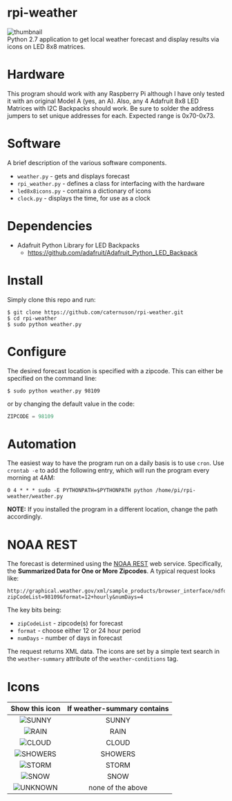 # rpi-weather
![thumbnail](http://caternuson.github.io/rpi-weather/rpi-weather-thumb.jpg)<br/>
Python 2.7 application to get local weather forecast and display results
via icons on LED 8x8 matrices.

# Hardware
This program should work with any Raspberry Pi although I have only tested it
with an original Model A (yes, an A). Also, any 4 Adafruit 8x8 LED
Matrices with I2C Backpacks should work. Be sure to solder the address jumpers
to set unique addresses for each. Expected range is 0x70-0x73.

# Software
A brief description of the various software components.
* ```weather.py``` - gets and displays forecast
* ```rpi_weather.py``` - defines a class for interfacing with the hardware
* ```led8x8icons.py``` - contains a dictionary of icons
* ```clock.py``` - displays the time, for use as a clock

# Dependencies
*  Adafruit Python Library for LED Backpacks
    * https://github.com/adafruit/Adafruit_Python_LED_Backpack

# Install
Simply clone this repo and run:
```
$ git clone https://github.com/caternuson/rpi-weather.git
$ cd rpi-weather
$ sudo python weather.py
```

# Configure
The desired forecast location is specified with a zipcode. This can either be
specified on the command line:
```
$ sudo python weather.py 98109
```
or by changing the default value in the code:
```python
ZIPCODE = 98109
```

# Automation
The easiest way to have the program run on a daily basis is to use ```cron```.
Use ```crontab -e``` to add the following entry, which will run the program
every morning at 4AM:
```
0 4 * * * sudo -E PYTHONPATH=$PYTHONPATH python /home/pi/rpi-weather/weather.py
```
**NOTE:** If you installed the program in a different location, change the path
accordingly.

# NOAA REST
The forecast is determined using the [NOAA REST](http://graphical.weather.gov/xml/rest.php)
web service. Specifically, the **Summarized Data for One or More Zipcodes**. A
typical request looks like:
```
http://graphical.weather.gov/xml/sample_products/browser_interface/ndfdBrowserClientByDay.php?zipCodeList=98109&format=12+hourly&numDays=4
```
The key bits being:
* ```zipCodeList``` - zipcode(s) for forecast
* ```format``` - choose either 12 or 24 hour period
* ```numDays``` - number of days in forecast

The request returns XML data. The icons are set by a simple text search in the
```weather-summary``` attribute of the ```weather-conditions``` tag.

# Icons
| Show this icon | If weather-summary contains  |
| :---: | :---: |
| ![SUNNY](https://github.com/caternuson/rpi-weather/blob/gh-pages/SUNNY.jpg) | SUNNY |
| ![RAIN](https://github.com/caternuson/rpi-weather/blob/gh-pages/RAIN.jpg) | RAIN |
| ![CLOUD](https://github.com/caternuson/rpi-weather/blob/gh-pages/CLOUD.jpg) | CLOUD |
| ![SHOWERS](https://github.com/caternuson/rpi-weather/blob/gh-pages/SHOWERS.jpg) | SHOWERS |
| ![STORM](https://github.com/caternuson/rpi-weather/blob/gh-pages/STORM.jpg) | STORM |
| ![SNOW](https://github.com/caternuson/rpi-weather/blob/gh-pages/SNOW.jpg) | SNOW |
| ![UNKNOWN](https://github.com/caternuson/rpi-weather/blob/gh-pages/UNKNOWN.jpg) | none of the above |
